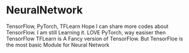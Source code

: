 # NeuralNetwork
TensorFlow, PyTorch, TFLearn
Hope I can share more codes about TensorFlow. I am still Learning it.
LOVE PyTorch, way easiser then TensorFlow
TFLearn is A Fancy version of TensorFlow. 
But TensorFloe is the most basic Module for Neural Network

